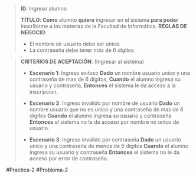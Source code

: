 >**ID**: Ingreso alumno
>
>**TÍTULO**: **Como** alumno **quiero** ingresar en el sistema **para poder** inscribirme a las materias de la Facultad de Informática.
>**REGLAS DE NEGOCIO**:
> - El nombre de usuario debe ser único.
> - La contraseña debe tener más de 6 dígitos

> **CRITERIOS DE ACEPTACIÓN**: (Ingresar al sistema)
> - **Escenario 1**: Ingreso exitoso
> **Dado** un nombre usuario unico y una contraseña de mas de 6 digitos,
> **Cuando** el alumno ingresa su usuario y contraseña,
> **Entonces** el sistema le da acceso a la inscripcion.
> 
> - **Escenario 2**: Ingreso invalido por nombre de usuario
> **Dado** un nombre usuario que no es unico y una contraseña de mas de 6 digitos
> **Cuando** el alumno ingresa su usuario y contraseña
> **Entonces** el sistema no le da acceso por nombre no unico de usuario.
>
> - **Escenario 3**:  Ingreso invalido por contraseña
> **Dado** un usuario unico y una contraseña de menos de 6 digitos
> **Cuando** el alumno ingresa su usuario y contraseña
> **Entonces** el sistema no le da acceso por error de contraseña.
>

#Practica-2 #Problema-2